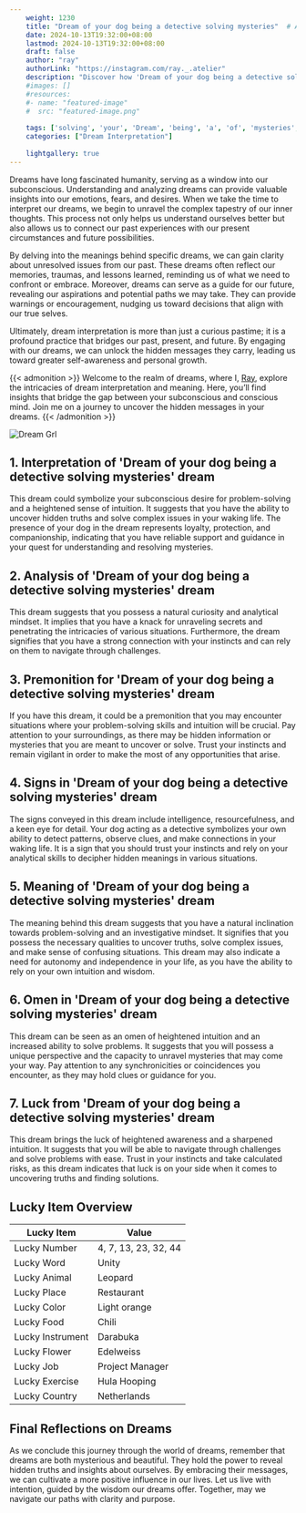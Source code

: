 ```yaml
---
    weight: 1230
    title: "Dream of your dog being a detective solving mysteries"  # Assuming 'title' column exists
    date: 2024-10-13T19:32:00+08:00
    lastmod: 2024-10-13T19:32:00+08:00
    draft: false
    author: "ray"
    authorLink: "https://instagram.com/ray._.atelier"
    description: "Discover how 'Dream of your dog being a detective solving mysteries' can interpret your future and uncover its significant meanings in your life."
    #images: []
    #resources:
    #- name: "featured-image"
    #  src: "featured-image.png"
    
    tags: ['solving', 'your', 'Dream', 'being', 'a', 'of', 'mysteries', 'detective', 'dog']
    categories: ["Dream Interpretation"]
    
    lightgallery: true
---
```

    
Dreams have long fascinated humanity, serving as a window into our subconscious. Understanding and analyzing dreams can provide valuable insights into our emotions, fears, and desires. When we take the time to interpret our dreams, we begin to unravel the complex tapestry of our inner thoughts. This process not only helps us understand ourselves better but also allows us to connect our past experiences with our present circumstances and future possibilities.

By delving into the meanings behind specific dreams, we can gain clarity about unresolved issues from our past. These dreams often reflect our memories, traumas, and lessons learned, reminding us of what we need to confront or embrace. Moreover, dreams can serve as a guide for our future, revealing our aspirations and potential paths we may take. They can provide warnings or encouragement, nudging us toward decisions that align with our true selves.

Ultimately, dream interpretation is more than just a curious pastime; it is a profound practice that bridges our past, present, and future. By engaging with our dreams, we can unlock the hidden messages they carry, leading us toward greater self-awareness and personal growth.

{{< admonition >}}
Welcome to the realm of dreams, where I, [Ray](https://instagram.com/ray._.atelier), explore the intricacies of dream interpretation and meaning. Here, you’ll find insights that bridge the gap between your subconscious and conscious mind. Join me on a journey to uncover the hidden messages in your dreams.
{{< /admonition >}}

![Dream Grl](https://cdn.pixabay.com/photo/2017/11/02/03/35/gothic-2910057_1280.jpg "Dream Grl")

## 1. Interpretation of 'Dream of your dog being a detective solving mysteries' dream
 This dream could symbolize your subconscious desire for problem-solving and a heightened sense of intuition. It suggests that you have the ability to uncover hidden truths and solve complex issues in your waking life. The presence of your dog in the dream represents loyalty, protection, and companionship, indicating that you have reliable support and guidance in your quest for understanding and resolving mysteries.

## 2. Analysis of 'Dream of your dog being a detective solving mysteries' dream
 This dream suggests that you possess a natural curiosity and analytical mindset. It implies that you have a knack for unraveling secrets and penetrating the intricacies of various situations. Furthermore, the dream signifies that you have a strong connection with your instincts and can rely on them to navigate through challenges.

## 3. Premonition for 'Dream of your dog being a detective solving mysteries' dream
 If you have this dream, it could be a premonition that you may encounter situations where your problem-solving skills and intuition will be crucial. Pay attention to your surroundings, as there may be hidden information or mysteries that you are meant to uncover or solve. Trust your instincts and remain vigilant in order to make the most of any opportunities that arise.

## 4. Signs in 'Dream of your dog being a detective solving mysteries' dream
 The signs conveyed in this dream include intelligence, resourcefulness, and a keen eye for detail. Your dog acting as a detective symbolizes your own ability to detect patterns, observe clues, and make connections in your waking life. It is a sign that you should trust your instincts and rely on your analytical skills to decipher hidden meanings in various situations.

## 5. Meaning of 'Dream of your dog being a detective solving mysteries' dream
 The meaning behind this dream suggests that you have a natural inclination towards problem-solving and an investigative mindset. It signifies that you possess the necessary qualities to uncover truths, solve complex issues, and make sense of confusing situations. This dream may also indicate a need for autonomy and independence in your life, as you have the ability to rely on your own intuition and wisdom.

## 6. Omen in 'Dream of your dog being a detective solving mysteries' dream
 This dream can be seen as an omen of heightened intuition and an increased ability to solve problems. It suggests that you will possess a unique perspective and the capacity to unravel mysteries that may come your way. Pay attention to any synchronicities or coincidences you encounter, as they may hold clues or guidance for you.

## 7. Luck from 'Dream of your dog being a detective solving mysteries' dream
 This dream brings the luck of heightened awareness and a sharpened intuition. It suggests that you will be able to navigate through challenges and solve problems with ease. Trust in your instincts and take calculated risks, as this dream indicates that luck is on your side when it comes to uncovering truths and finding solutions.

## Lucky Item Overview
| Lucky Item          | Value              |
|---------------|--------------------|
| Lucky Number        | 4, 7, 13, 23, 32, 44  |
| Lucky Word          | Unity |
| Lucky Animal        | Leopard |
| Lucky Place         | Restaurant     |
| Lucky Color         | Light orange     |
| Lucky Food          | Chili      |
| Lucky Instrument    | Darabuka |
| Lucky Flower        | Edelweiss    |
| Lucky Job           | Project Manager       |
| Lucky Exercise      | Hula Hooping  |
| Lucky Country       | Netherlands    |


##  Final Reflections on Dreams

As we conclude this journey through the world of dreams, remember that dreams are both mysterious and beautiful. They hold the power to reveal hidden truths and insights about ourselves. By embracing their messages, we can cultivate a more positive influence in our lives. Let us live with intention, guided by the wisdom our dreams offer. Together, may we navigate our paths with clarity and purpose.
